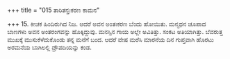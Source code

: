 +++
title = "015 ತಾರಿತನ್ತಃಕರಣ ಕಾಮನ"

+++
15. ಕೀಚಕ ಹಿಂದಿರುಗಿದ ನಿಜ. ಆದರೆ ಅವನ ಅಂತಃಕರಣ ಬೆಂದು ಹೋಯಿತು. ಮನ್ಮಥನ ಚೂಪಾದ ಬಾಣಗಳು ಅವನ ಅಂತರಂಗವನ್ನು ಹೊಕ್ಕಿದ್ದುವು. ಮನಸ್ಸಿನ ಗಾಯ ಅಲ್ಲೇ ಅವಿತಿತ್ತು. ಸಂಕಟ ಅತಿಯಾಗಿತ್ತು. ಬೆವರುತ್ತ ಮುಖಕ್ಕೆ ಮುಸುಕೆಳೆದುಕೊಂಡು ತನ್ನ ಮನೆಗೆ ಬಂದ. ಆದರೆ ವೇಷ ಮರೆಸಿ ಮಾರನೆಯ ದಿನ ಗುಪ್ತವಾಗಿ ಹೊರಟು ಅರಮನೆಯ ಬಾಗಿಲಲ್ಲಿ ದ್ರೌಪದಿಯನ್ನು ಕಂಡ.